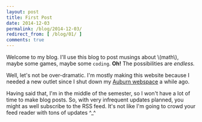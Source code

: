 ```yaml
---
layout: post
title: First Post
date: 2014-12-03
permalink: /blog/2014-12-03/
redirect_from: [ /blog/01/ ]
comments: true
---
```


Welcome to my blog.
I'll use this blog to post musings about \\(math\\), maybe some games, maybe some `coding`.
**Oh!** The possibilities are _endless._

<!--break-->

Well, let's not be over-dramatic.
I'm mostly making this website because I needed a new outlet since I shut down my [Auburn webspace](http://www.auburn.edu/~dpb0006) a while ago.

Having said that, I'm in the middle of the semester, so I won't have a lot of time to make blog posts.
So, with very infrequent updates planned, you might as well subscribe to the RSS feed.
It's not like I'm going to crowd your feed reader with tons of updates ^_^
